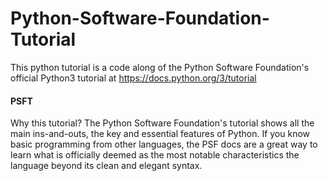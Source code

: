 # Python-Software-Foundation-Tutorial
This python tutorial is a code along of the Python Software Foundation's official Python3 tutorial at https://docs.python.org/3/tutorial

#### PSFT
Why this tutorial?
The Python Software Foundation's tutorial shows all the main ins-and-outs, the key and essential features of Python.
If you know basic programming from other languages, the PSF docs are a great way to learn what is officially 
deemed as the most notable characteristics the language beyond its clean and elegant syntax. 
